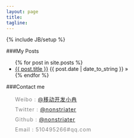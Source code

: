 ```yaml
---
layout: page
title:  
tagline: 
---
```

{% include JB/setup %}

###My Posts
<ul class="posts">
  {% for post in site.posts %}
    <li>
        <a href="{{ BASE_PATH }}{{ post.url }}">{{ post.title }}</a>
        <span>{{ post.date | date_to_string }}</span> &raquo; 
    </li>
  {% endfor %}
</ul>

###Contact me
<ul style="line-height: 1.7; letter-spacing:1px; color:gray;">
    <li style="list-style:none; margin-bottom:3px;">Weibo : <a href="http://weibo.com/ranwj">@移动开发小冉</a>  </li>
    <li style="list-style:none; margin-bottom:3px;">Twitter : <a href="https://twitter.com/nonstriater">@nonstriater</a>  </li>
    <li style="list-style:none; margin-bottom:3px;">Github : <a href="https://github.com/nonstriater">@nonstriater</a>  </li>
    <li style="list-style:none; margin-bottom:3px;">Email : 510495266#qq.com</li>
</ul>


